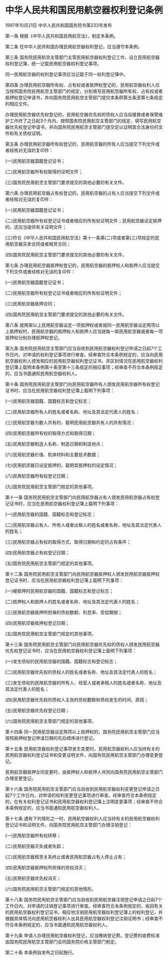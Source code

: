 # 中华人民共和国民用航空器权利登记条例

1997年10月21日 中华人民共和国国务院令第233号发布　



第一条 根据《中华人民共和国民用航空法》，制定本条例。

第二条 在中华人民共和国办理民用航空器权利登记，应当遵守本条例。

第三条 国务院民用航空主管部门主管民用航空器权利登记工作，设立民用航空器权利登记簿，统一记载民用航空器权利登记事项。

同一民用航空器的权利登记事项应当记载于同一权利登记簿中。

第四条 办理民用航空器所有权、占有权或者抵押权登记的，民用航空器权利人应当按照国务院民用航空主管部门的规定，分别填写民用航空器所有权、占有权或者抵押权登记申请书，并向国务院民用航空主管部门提交本条例第五条至第七条规定的相应文件。

办理民用航空器优先权登记的，民用航空器优先权的债权人应当自援救或者保管维护工作终了之日起3个月内，按照国务院民用航空主管部门的规定，填写民用航空器优先权登记申请书，并向国务院民用航空主管部门提交足以证明其合法身份的文件和有关债权证明。

第五条 办理民用航空器所有权登记的，民用航空器的所有人应当提交下列文件或者经核对无误的复印件：

(一)民用航空器国籍登记证书；

(二)民用航空器所有权取得的证明文件；

(三)国务院民用航空主管部门要求提交的其他必要的有关文件。

第六条 办理民用航空器占有权登记的，民用航空器的占有人应当提交下列文件或者经核对无误的复印件：

(一)民用航空器国籍登记证书；

(二)民用航空器所有权登记证书或者相应的所有权证明文件；民用航空器设定抵押的，还应当提供有关证明文件；

(三)符合《中华人民共和国民用航空法》第十一条第(二)项或者第(三)项规定的民用航空器买卖合同或者租赁合同；

(四)国务院民用航空主管部门要求提交的其他必要的有关文件。

第七条 办理民用航空器抵押权登记的，民用航空器的抵押权人和抵押人应当提交下列文件或者经核对无误的复印件：

(一)民用航空器国籍登记证书；

(二)民用航空器所有权登记证书或者相应的所有权证明文件；

(三)民用航空器抵押合同；

(四)国务院民用航空主管部门要求提交的其他必要的有关文件。

第八条 就两架以上民用航空器设定一项抵押权或者就同一民用航空器设定两项以上抵押权时，民用航空器的抵押权人和抵押人应当就每一架民用航空器或者每一项抵押权分别办理抵押权登记。

第九条 国务院民用航空主管部门应当自收到民用航空器权利登记申请之日起7个工作日内，对申请的权利登记事项进行审查。经审查符合本条例规定的，应当向民用航空器权利人颁发相应的民用航空器权利登记证书，并区别情况在民用航空器权利登记簿上载明本条例第十条至第十三条规定的相应事项；经审查不符合本条例规定的，应当书面通知民用航空器权利人。

第十条 国务院民用航空主管部门向民用航空器所有人颁发民用航空器所有权登记证书时，应当在民用航空器权利登记簿上载明下列事项：

(一)民用航空器国籍、国籍标志和登记标志；

(二)民用航空器所有人的姓名或者名称、地址及其法定代表人的姓名；

(三)民用航空器为数人共有的，载明民用航空器共有人的共有情况；

(四)民用航空器所有权的取得方式和取得日期；

(五)民用航空器制造人名称、制造日期和制造地点；

(六)民用航空器价值、机体材料和主要技术数据；

(七)民用航空器已设定抵押的，载明其抵押权的设定情况；

(八)民用航空器所有权登记日期；

(九)国务院民用航空主管部门规定的其他事项。

第十一条 国务院民用航空主管部门向民用航空器占有人颁发民用航空器占有权登记证书时，应当在民用航空器权利登记簿上载明下列事项：

(一)民用航空器的国籍、国籍标志和登记标志；

(二)民用航空器占有人、所有人或者出租人的姓名或者名称、地址及其法定代表人的姓名；

(三)民用航空器占有权的取得方式、取得日期和约定的占有条件；

(四)民用航空器占有权登记日期；

(五)国务院民用航空主管部门规定的其他事项。

第十二条 国务院民用航空主管部门向民用航空器抵押权人颁发民用航空器抵押权登记证书时，应当在民用航空器权利登记簿上载明下列事项：

(一)被抵押的民用航空器的国籍、国籍标志和登记标志；

(二)抵押权人和抵押人的姓名或者名称、地址及其法定代表人的姓名；

(三)民用航空器抵押所担保的债权数额、利息率、受偿期限；

(四)民用航空器抵押权登记日期；

(五)国务院民用航空主管部门规定的其他事项。

第十三条 国务院民用航空主管部门向民用航空器优先权的债权人颁发民用航空器优先权登记证书时，应当在民用航空器权利登记簿上载明下列事项：

(一)发生债权的民用航空器的国籍、国籍标志和登记标志；

(二)民用航空器优先权的债权人的姓名或者名称、地址及其法定代表人的姓名；

(三)发生债权的民用航空器的所有人、经营人或者承租人的姓名或者名称、地址及其法定代表人的姓名；

(四)民用航空器优先权的债权人主张的债权数额和债权发生的时间、原因；

(五)民用航空器优先权登记日期；

(六)国务院民用航空主管部门规定的其他事项。

第十四条 同一民用航空器设定两项以上抵押权的，国务院民用航空主管部门应当按照抵押权登记申请日期的先后顺序进行登记。

第十五条 民用航空器权利登记事项发生变更时，民用航空器权利人应当持有关的民用航空器权利登记证书和变更证明文件，向国务院民用航空主管部门办理变更登记。

民用航空器抵押合同变更时，由抵押权人和抵押人共同向国务院民用航空主管部门办理变更登记。

第十六条 国务院民用航空主管部门应当自收到民用航空器权利变更登记申请之日起7个工作日内，对申请的权利变更登记事项进行审查。经审查符合本条例规定的，在有关权利登记证书和民用航空器权利登记簿上注明变更事项；经审查不符合本条例规定的，应当书面通知民用航空器权利人。

第十七条 遇有下列情形之一时，民用航空器权利人应当持有关的民用航空器权利登记证书和证明文件，向国务院民用航空主管部门办理注销登记：

(一)民用航空器所有权转移；

(二)民用航空器灭失或者失踪；

(三)民用航空器租赁关系终止或者民用航空器占有人停止占有；

(四)民用航空器抵押权所担保的债权消灭；

(五)民用航空器优先权消灭；

(六)国务院民用航空主管部门规定的其他情形。

第十八条 国务院民用航空主管部门应当自收到民用航空器注销登记申请之日起7个工作日内，对申请的注销登记事项进行审查。经审查符合本条例规定的，收回有关的民用航空器权利登记证书，相应地注销民用航空器权利登记簿上的权利登记，并根据具体情况向民用航空器权利人出具民用航空器权利登记注销证明书；经审查不符合本条例规定的，应当书面通知民用航空器权利人。

第十九条 申请人办理民用航空器权利登记，应当缴纳登记费。登记费的收费标准由国务院民用航空主管部门会同国务院价格主管部门制定。

第二十条 本条例自发布之日起施行。